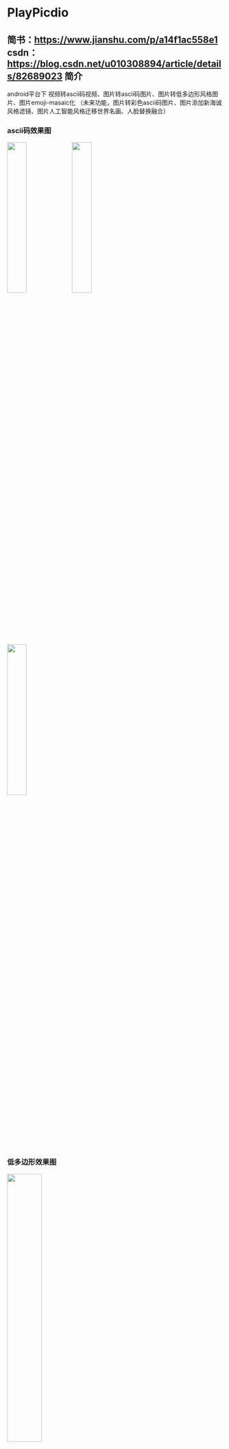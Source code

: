 PlayPicdio
========
简书：https://www.jianshu.com/p/a14f1ac558e1
</br>
csdn：https://blog.csdn.net/u010308894/article/details/82689023
简介
----
android平台下 视频转ascii码视频、图片转ascii码图片、图片转低多边形风格图片、图片emoji-masaic化
（未来功能，图片转彩色ascii码图片、图片添加新海诚风格滤镜、图片人工智能风格迁移世界名画、人脸替换融合）
### ascii码效果图
<img src="https://github.com/GodFengShen/PicOrVideoToAscii/blob/master/pic/step.jpg"  width=30%/><img src="https://github.com/GodFengShen/PicOrVideoToAscii/blob/master/pic/zhuangbi.jpg"  width=30%/>
</br>
<img src="https://github.com/GodFengShen/PicOrVideoToAscii/blob/master/pic/beach.jpg"  width=30%/>
</br>


### 低多边形效果图
<img src="https://github.com/GodFengShen/PicOrVideoToAscii/blob/master/pic/me.png"  width=40%/>
</br>
<img src="https://github.com/GodFengShen/PicOrVideoToAscii/blob/master/pic/girl_lowpoly.png"  width=40%/>

### emoji-masic效果图
<img src="https://github.com/GodFengShen/PicOrVideoToAscii/blob/master/pic/miku.png"  width=40%/>
</br>
<img src="https://github.com/GodFengShen/PicOrVideoToAscii/blob/master/pic/kubaki.png"  width=40%/>
</br>

### ascii码视频
</br>
<img src="https://github.com/GodFengShen/PicOrVideoToAscii/blob/master/pic/fzk.gif"  width=40%/>
</br>

